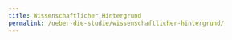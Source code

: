 ```yaml
---
title: Wissenschaftlicher Hintergrund
permalink: /ueber-die-studie/wissenschaftlicher-hintergrund/
---
```

